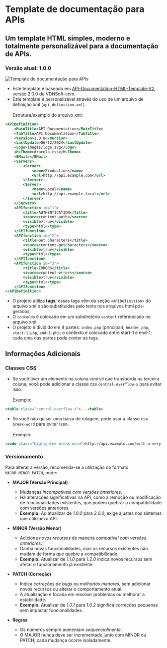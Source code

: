 # Template de documentação para APIs

## Um template HTML simples, moderno e totalmente personalizável para a documentação de APIs.

### Versão atual: 1.0.0

![Template de documentação para APIs](https://i.imgur.com/jM2xICl.png)

- Este template é baseado em [API-Documentation-HTML-Template-V2](https://github.com/VDHSoft-com/API-Documentation-HTML-Template-V2), versão 2.0.0 de VDHSoft-com.
- Este template é personalizável através do uso de um arquivo de definição xml (`api-definition.xml`).
	<br><br>Estrutura/exemplo do arquivo xml:
```xml
<APIDefinition>
	<MainTitle>API Documentation</MainTitle>
	<TabTitle>API Documentation</TabTitle>
	<Version>1.0.0</Version>
	<LastUpdate>06/12/2024</LastUpdate>
	<Logo>images/logo.svg</Logo>
	<HLTheme>dracula.css</HLTheme>
	<EMail></EMail>
	<Servers>
		<Server>
			<name>Production</name>
			<url>http://api.example.com</url>
		</Server>
		<Server>
			<name>Local</name>
			<url>http://api.example.local</url>
		</Server>
	</Servers>
	<APIfunction id="1">
		<title>AUTHENTICATION</title>
		<source>content-auth</source>
		<visible>true</visible>
		<type>html</type>
	</APIfunction>
	<APIfunction id="2">
		<title>Get Characters</title>
		<source>content-getcharacters</source>
		<visible>true</visible>
		<type>html</type>
	</APIfunction>
	<APIfunction id="3">
		<title>ERRORS</title>
		<source>content-errors</source>
		<visible>true</visible>
		<type>html</type>
	</APIfunction>
</APIDefinition>
```

- O projeto utiliza **tags**; essas tags vêm da seção `<APIDefinition>` do arquivo xml e são substituídas pelo texto nos arquivos html pós-gerados;
- O `conteúdo` é colocado em um subdiretório `content` referenciado no arquivo xml.
- O projeto é dividido em 4 partes: `index.php` (principal), `header.php`, `start-1.php`, `end-1.php`; o contexto é colocado entre start-1 e end-1;
	cada uma das partes pode conter as tags.

## Informações Adicionais

### Classes CSS
- Se você tiver um elemento na coluna central que transborda na terceira coluna, você pode adicionar a classe css `central-overflow-x` para evitar isso.
<br><br>Exemplo:
```html
<table class="central-overflow-x">...<table>
```

- Se você não quiser uma barra de rolagem, pode usar a classe css `break-word` para evitar isso.
<br><br>Exemplo:
```html
<code class="higlighted break-word">http://api.example.com/with-a-very-very-very-very-very-long-end-point-url/get<table>
```

### Versionamento
Para alterar a versão, recomenda-se a utilização no formato `MAJOR.MINOR.PATCH`, onde:

- **MAJOR (Versão Principal)**
  - Mudanças *incompatíveis com versões anteriores*.
  - Há alterações significativas na API, como a remoção ou modificação de funcionalidades existentes, que podem quebrar a compatibilidade com versões anteriores.
  - **Exemplo:** Ao atualizar de *1.0.0* para *2.0.0*, exige ajustes nos sistemas que utilizam a API.

- **MINOR (Versão Menor)**
  - Adiciona *novos recursos* de maneira *compatível com versões anteriores*.
  - Ganha novas funcionalidades, mas os recursos existentes não mudam de forma que quebre a compatibilidade.
  - **Exemplo:** Atualizar de *1.1.0* para *1.2.0* indica novos recursos sem afetar o funcionamento já existente.

- **PATCH (Correção)**
  - Indica *correções de bugs* ou *melhorias menores*, sem adicionar novos recursos ou alterar o comportamento atual.
  - A atualização é focada em resolver problemas ou melhorar a estabilidade.
  - **Exemplo:** Atualizar de *1.0.1* para *1.0.2* significa correções pequenas sem impactar funcionalidades.

- **Regras**
  - Os números sempre aumentam *sequencialmente*.
  - O MAJOR nunca deve ser incrementado junto com MINOR ou PATCH; cada mudança ocorre isoladamente.
